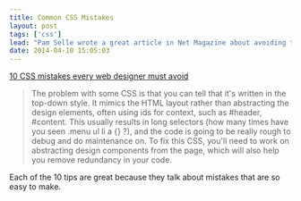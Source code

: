 ```yaml
---
title: Common CSS Mistakes
layout: post
tags: ['css']
lead: "Pam Selle wrote a great article in Net Magazine about avoiding the top CSS mistakes that we all make."
date: 2014-04-10 15:05:03
---
```

<a href="http://www.creativebloq.com/css3/avoid-css-mistakes-10135080" title="10 CSS mistakes every web designer must avoid">10 CSS mistakes every web designer must avoid</a>

> The problem with some CSS is that you can tell that it's written in the top-down style. It mimics the HTML layout rather than abstracting the design elements, often using ids for context, such as #header, #content. This usually results in long selectors (how many times have you seen .menu ul li a {} ?), and the code is going to be really rough to debug and do maintenance on. To fix this CSS, you&#39;ll need to work on abstracting design components from the page, which will also help you remove redundancy in your code.

Each of the 10 tips are great because they talk about mistakes that are so easy to make.